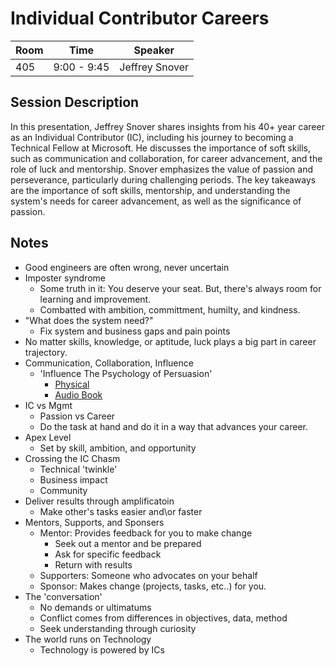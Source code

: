 # Individual Contributor Careers

| Room | Time | Speaker |
|------|------|---------|
| 405 | 9:00 - 9:45 | Jeffrey Snover |

## Session Description

In this presentation, Jeffrey Snover shares insights from his 40+ year career as an Individual Contributor (IC), including his journey to becoming a Technical Fellow at Microsoft. He discusses the importance of soft skills, such as communication and collaboration, for career advancement, and the role of luck and mentorship. Snover emphasizes the value of passion and perseverance, particularly during challenging periods. The key takeaways are the importance of soft skills, mentorship, and understanding the system's needs for career advancement, as well as the significance of passion.

## Notes

- Good engineers are often wrong, never uncertain
- Imposter syndrome
  - Some truth in it: You deserve your seat. But, there's always room for learning and improvement.
  - Combatted with ambition, committment, humilty, and kindness.
- "What does the system need?"
  - Fix system and business gaps and pain points
- No matter skills, knowledge, or aptitude, luck plays a big part in career trajectory.
- Communication, Collaboration, Influence
  - 'Influence The Psychology of Persuasion'
    - [Physical](https://www.amazon.com/Influence-New-Expanded-Psychology-Persuasion-dp-0062937650/dp/0062937650/ref=dp_ob_title_bk)
    - [Audio Book](https://www.audible.com/pd/Influence-New-and-Expanded-Audiobook/0063097796?eac_link=s8G5pXx9ilY6)
- IC vs Mgmt
  - Passion vs Career
  - Do the task at hand and do it in a way that advances your career.
- Apex Level
  - Set by skill, ambition, and opportunity
- Crossing the IC Chasm
  - Technical 'twinkle'
  - Business impact
  - Community
- Deliver results through amplificatoin
  - Make other's tasks easier and\or faster
- Mentors, Supports, and Sponsers
  - Mentor: Provides feedback for you to make change
    - Seek out a mentor and be prepared
    - Ask for specific feedback
    - Return with results
  - Supporters: Someone who advocates on your behalf
  - Sponsor: Makes change (projects, tasks, etc..) for you.
- The 'conversation'
  - No demands or ultimatums
  - Conflict comes from differences in objectives, data, method
  - Seek understanding through curiosity
- The world runs on Technology
  - Technology is powered by ICs
